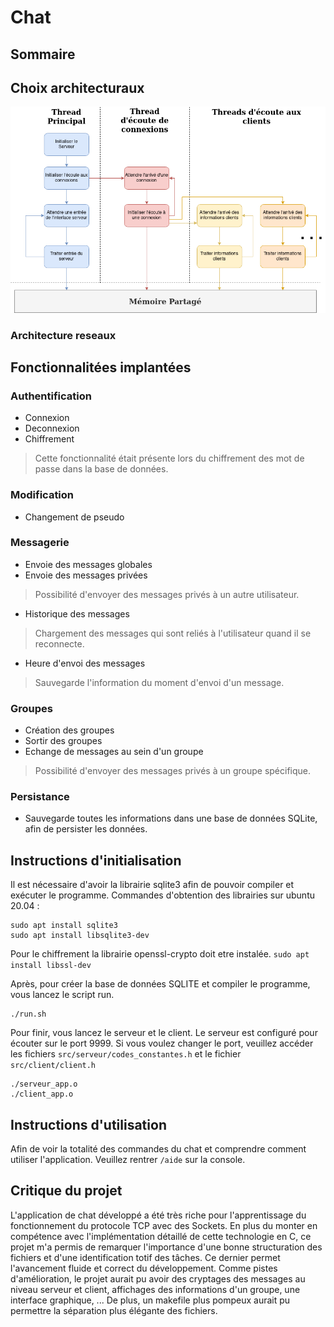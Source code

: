 # Chat
## Sommaire
 
## Choix architecturaux
![Flux reseaux](/docs/diagrammes_reseaux.drawio.png)

### Architecture reseaux
 
## Fonctionnalitées implantées
 
### Authentification
* Connexion
* Deconnexion
* Chiffrement
> Cette fonctionnalité était présente lors du chiffrement des mot de passe dans la base de données.
 
### Modification
* Changement de pseudo
 
### Messagerie
* Envoie des messages globales
* Envoie des messages privées 
> Possibilité d'envoyer des messages privés à un autre utilisateur.
* Historique des messages 
> Chargement des messages qui sont reliés à l'utilisateur quand il se reconnecte.
* Heure d'envoi des messages 
> Sauvegarde l'information du moment d'envoi d'un message.
 
### Groupes
* Création des groupes
* Sortir des groupes
* Echange de messages au sein d'un groupe 
> Possibilité d'envoyer des messages privés à un groupe spécifique.

### Persistance
* Sauvegarde toutes les informations dans une base de données SQLite, afin de persister les données.
 
## Instructions d'initialisation
Il est nécessaire d'avoir la librairie sqlite3 afin de pouvoir compiler et exécuter le programme.
Commandes d'obtention des librairies sur ubuntu 20.04 :
```
sudo apt install sqlite3
sudo apt install libsqlite3-dev
```
 
Pour le chiffrement la librairie openssl-crypto doit etre instalée.
`sudo apt install libssl-dev`
 
Après, pour créer la base de données SQLITE et compiler le programme, vous lancez le script run.
```
./run.sh
```
 
Pour finir, vous lancez le serveur et le client. Le serveur est configuré pour écouter sur le port 9999.
Si vous voulez changer le port, veuillez accéder les fichiers `src/serveur/codes_constantes.h` et le fichier `src/client/client.h`
```
./serveur_app.o
./client_app.o
```
 
## Instructions d'utilisation
Afin de voir la totalité des commandes du chat et comprendre comment utiliser l'application. Veuillez rentrer `/aide` sur la console.
 
## Critique du projet
L'application de chat développé a été très riche pour l'apprentissage du fonctionnement du protocole TCP avec des Sockets. En plus du monter en compétence avec l'implémentation détaillé de cette technologie en C, ce projet m'a permis de remarquer l'importance d'une bonne structuration des fichiers et d'une identification totif des tâches. Ce dernier permet l'avancement fluide et correct du développement.
Comme pistes d'amélioration, le projet aurait pu avoir des cryptages des messages au niveau serveur et client, affichages des informations d'un groupe, une interface graphique, ...
De plus, un makefile plus pompeux aurait pu permettre la séparation plus élégante des fichiers.
